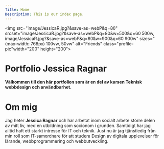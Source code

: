 ```yaml
---
Title: Home
Description: This is our index page.
---
```


<img src="image/JessicaR.jpg?&save-as=webP&q=80" srcset="image/JessicaR.jpg?&save-as=webP&q=80&w=500&q=60 500w, image/JessicaR.jpg?&save-as=webP&q=80&w=900&q=60 900w" sizes="(max-width: 768px) 100vw, 50vw" alt="Friends" class="profile-pic"width="200" height="200">

Portfolio Jessica Ragnar
==========================

**Välkommen till den här portfolion som är en del av kursen Teknisk webbdesign och användbarhet.**

# Om mig

Jag heter **Jessica Ragnar** och har arbetat inom socialt arbete större delen av mitt liv, med en utbildning som socionom i grunden. Samtidigt har jag alltid haft ett starkt intresse för IT och teknik. Just nu är jag tjänstledig från min roll som IT-samordnare för att studera Design av digitala upplevelser för lärande, webbprogrammering och webbutveckling.

